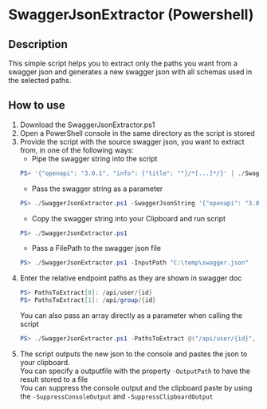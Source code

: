 # SwaggerJsonExtractor (Powershell)
## Description
This simple script helps you to extract only the paths you want from a swagger json and generates a new swagger json with all schemas used in the selected paths.

## How to use
1. Download the SwaggerJsonExtractor.ps1
2. Open a PowerShell console in the same directory as the script is stored
3. Provide the script with the source swagger json, you want to extract from, in one of the following ways:
    * Pipe the swagger string into the script  
    ```powershell 
    PS> '{"openapi": "3.0.1", "info": {"title": ""}/*[...]*/}' | ./SwaggerJsonExtractor.ps1
    ```
    * Pass the swagger string as a parameter
    ```powershell 
    PS> ./SwaggerJsonExtractor.ps1 -SwaggerJsonString '{"openapi": "3.0.1", "info": {"title": ""}/*[...]*/}'
    ```
    * Copy the swagger string into your Clipboard and run script
    ```powershell 
    PS> ./SwaggerJsonExtractor.ps1
    ```
    * Pass a FilePath to the swagger json file
    ```powershell 
    PS> ./SwaggerJsonExtractor.ps1 -InputPath "C:\temp\swagger.json"
    ```
4. Enter the relative endpoint paths as they are shown in swagger doc
    ```powershell 
    PS> PathsToExtract[0]: /api/user/{id}
    PS> PathsToExtract[1]: /api/group/{id}
    ```
    You can also pass an array directly as a parameter when calling the script
    ```powershell 
    PS> ./SwaggerJsonExtractor.ps1 -PathsToExtract @("/api/user/{id}", "/api/group/{id}")
    ```
5. The script outputs the new json to the console and pastes the json to your clipboard.  
       You can specify a outputfile with the property `-OutputPath` to have the result stored to a file  
       You can suppress the console output and the clipboard paste by using the `-SuppressConsoleOutput` and `-SuppressClipboardOutput`
